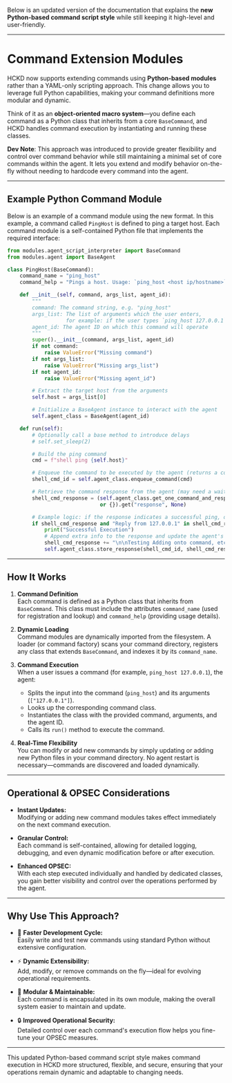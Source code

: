 Below is an updated version of the documentation that explains the **new Python-based command script style** while still keeping it high-level and user-friendly.

---

# **Command Extension Modules**

HCKD now supports extending commands using **Python-based modules** rather than a YAML-only scripting approach. This change allows you to leverage full Python capabilities, making your command definitions more modular and dynamic.

Think of it as an **object-oriented macro system**—you define each command as a Python class that inherits from a core `BaseCommand`, and HCKD handles command execution by instantiating and running these classes.

**Dev Note**: This approach was introduced to provide greater flexibility and control over command behavior while still maintaining a minimal set of core commands within the agent. It lets you extend and modify behavior on-the-fly without needing to hardcode every command into the agent.

---

## **Example Python Command Module**

Below is an example of a command module using the new format. In this example, a command called `PingHost` is defined to ping a target host. Each command module is a self-contained Python file that implements the required interface:

```python
from modules.agent_script_interpreter import BaseCommand
from modules.agent import BaseAgent

class PingHost(BaseCommand):
    command_name = "ping_host"
    command_help = "Pings a host. Usage: `ping_host <host ip/hostname>`"

    def __init__(self, command, args_list, agent_id):
        """
        command: The command string, e.g. "ping_host"
        args_list: The list of arguments which the user enters,
                   for example: if the user types `ping_host 127.0.0.1`, then args_list = ["127.0.0.1"]
        agent_id: The agent ID on which this command will operate
        """
        super().__init__(command, args_list, agent_id)
        if not command:
            raise ValueError("Missing command")
        if not args_list:
            raise ValueError("Missing args_list")
        if not agent_id:
            raise ValueError("Missing agent_id")

        # Extract the target host from the arguments
        self.host = args_list[0]

        # Initialize a BaseAgent instance to interact with the agent
        self.agent_class = BaseAgent(agent_id)

    def run(self):
        # Optionally call a base method to introduce delays
        # self.set_sleep(2)

        # Build the ping command
        cmd = f"shell ping {self.host}"

        # Enqueue the command to be executed by the agent (returns a command ID)
        shell_cmd_id = self.agent_class.enqueue_command(cmd)

        # Retrieve the command response from the agent (may need a wait or poll)
        shell_cmd_response = (self.agent_class.get_one_command_and_response(shell_cmd_id)
                              or {}).get("response", None)

        # Example logic: if the response indicates a successful ping, do additional processing
        if shell_cmd_response and "Reply from 127.0.0.1" in shell_cmd_response:
            print("Successful Execution")
            # Append extra info to the response and update the agent's command record
            shell_cmd_response += "\n\nTesting Adding onto command, etc"
            self.agent_class.store_response(shell_cmd_id, shell_cmd_response)
```

---

## **How It Works**

1. **Command Definition**  
   Each command is defined as a Python class that inherits from `BaseCommand`. This class must include the attributes `command_name` (used for registration and lookup) and `command_help` (providing usage details).

2. **Dynamic Loading**  
   Command modules are dynamically imported from the filesystem. A loader (or command factory) scans your command directory, registers any class that extends `BaseCommand`, and indexes it by its `command_name`.

3. **Command Execution**  
   When a user issues a command (for example, `ping_host 127.0.0.1`), the agent:
   - Splits the input into the command (`ping_host`) and its arguments (`["127.0.0.1"]`).
   - Looks up the corresponding command class.
   - Instantiates the class with the provided command, arguments, and the agent ID.
   - Calls its `run()` method to execute the command.

4. **Real-Time Flexibility**  
   You can modify or add new commands by simply updating or adding new Python files in your command directory. No agent restart is necessary—commands are discovered and loaded dynamically.

---

## **Operational & OPSEC Considerations**

- **Instant Updates:**  
  Modifying or adding new command modules takes effect immediately on the next command execution.

- **Granular Control:**  
  Each command is self-contained, allowing for detailed logging, debugging, and even dynamic modification before or after execution.

- **Enhanced OPSEC:**  
  With each step executed individually and handled by dedicated classes, you gain better visibility and control over the operations performed by the agent.

---

## **Why Use This Approach?**

- 🚀 **Faster Development Cycle:**  
  Easily write and test new commands using standard Python without extensive configuration.

- ⚡ **Dynamic Extensibility:**  
  Add, modify, or remove commands on the fly—ideal for evolving operational requirements.

- 🔧 **Modular & Maintainable:**  
  Each command is encapsulated in its own module, making the overall system easier to maintain and update.

- 🔒 **Improved Operational Security:**  
  Detailed control over each command's execution flow helps you fine-tune your OPSEC measures.

---

This updated Python-based command script style makes command execution in HCKD more structured, flexible, and secure, ensuring that your operations remain dynamic and adaptable to changing needs.